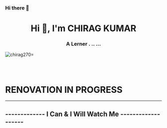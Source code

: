 
### Hi there 👋

<h1 align="center">Hi 👋, I'm CHIRAG KUMAR</h1>
<h3 align="center">A Lerner . .. ...</h3>

<p align="left"> <img src="https://komarev.com/ghpvc/?username=ichiragkumar&label=Profile%20views&color=0e75b6&style=flat" alt="chirag270=" /> </p>
<br><br>
<h1>RENOVATION IN PROGRESS</h1>
</center>



<hr/>

<h2>-------------    I Can & I Will Watch Me -------------------</h2>

